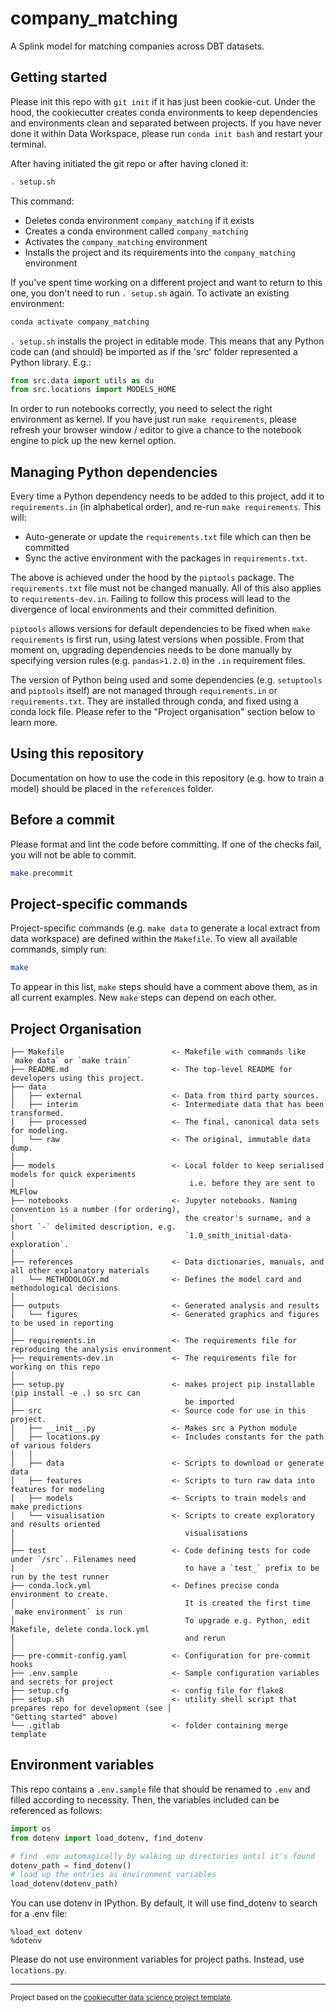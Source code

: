 # company_matching
A Splink model for matching companies across DBT datasets.

## Getting started

Please init this repo with `git init` if it has just been cookie-cut. Under the hood, the cookiecutter creates conda environments to keep dependencies and environments clean and separated between projects. If you have never done it within Data Workspace, please run `conda init bash` and restart your terminal.

After having initiated the git repo or after having cloned it:

```bash
. setup.sh
```

This command:
* Deletes conda environment `company_matching` if it exists
* Creates a conda environment called `company_matching`
* Activates the `company_matching` environment
* Installs the project and its requirements into the `company_matching` environment

If you've spent time working on a different project and want to return to this one, you don't need to run `. setup.sh` again. To activate an existing environment:

```bash
conda activate company_matching
```

`. setup.sh` installs the project in editable mode. This means that any Python code can (and should) be imported as if the 'src' folder represented a Python library. E.g.:

```python
from src.data import utils as du
from src.locations import MODELS_HOME
```

In order to run notebooks correctly, you need to select the right environment as kernel. If you have just run `make requirements`, please refresh your browser window / editor to give a chance to the notebook engine to pick up the new kernel option.

## Managing Python dependencies
Every time a Python dependency needs to be added to this project, add it to `requirements.in` (in alphabetical order), and re-run `make requirements`. This will:

- Auto-generate or update the `requirements.txt` file which can then be committed
- Sync the active environment with the packages in `requirements.txt`.

The above is achieved under the hood by the `piptools` package. The `requirements.txt` file must not be changed manually. All of this also applies to `requirements-dev.in`. Failing to follow this process will lead to the divergence of local environments and their committed definition.

`piptools` allows versions for default dependencies to be fixed when `make requirements` is first run, using latest versions when possible. From that moment on, upgrading dependencies needs to be done manually by specifying version rules (e.g. `pandas>1.2.0`) in the `.in` requirement files.

The version of Python being used and some dependencies (e.g. `setuptools` and `piptools` itself) are not managed through `requirements.in` or `requirements.txt`. They are installed through conda, and fixed using a conda lock file. Please refer to the "Project organisation" section below to learn more.

## Using this repository
Documentation on how to use the code in this repository (e.g. how to train a model) should be placed in the `references` folder.

## Before a commit
Please format and lint the code before committing. If one of the checks fail, you will not be able to commit.

```bash
make precommit
```

## Project-specific commands
Project-specific commands (e.g. `make data` to generate a local extract from data workspace) are defined within the `Makefile`. To view all available commands, simply run:
```bash
make
```
To appear in this list, `make` steps should have a comment above them, as in all current examples. New `make` steps can depend on each other.


## Project Organisation
```
├── Makefile                        <- Makefile with commands like `make data` or `make train`
├── README.md                       <- The top-level README for developers using this project.
├── data
│   ├── external                    <- Data from third party sources.
│   ├── interim                     <- Intermediate data that has been transformed.
│   ├── processed                   <- The final, canonical data sets for modeling.
│   └── raw                         <- The original, immutable data dump.
│
├── models                          <- Local folder to keep serialised models for quick experiments
│                                       i.e. before they are sent to MLFlow
├── notebooks                       <- Jupyter notebooks. Naming convention is a number (for ordering),
│                                      the creator's surname, and a short `-` delimited description, e.g.
│                                      `1.0_smith_initial-data-exploration`.
│
├── references                      <- Data dictionaries, manuals, and all other explanatory materials
|   └── METHODOLOGY.md              <- Defines the model card and methodological decisions
│
├── outputs                         <- Generated analysis and results
│   └── figures                     <- Generated graphics and figures to be used in reporting
│
├── requirements.in                 <- The requirements file for reproducing the analysis environment
├── requirements-dev.in             <- The requirements file for working on this repo
│
├── setup.py                        <- makes project pip installable (pip install -e .) so src can
│                                      be imported
├── src                             <- Source code for use in this project.
│   ├── __init__.py                 <- Makes src a Python module
│   ├── locations.py                <- Includes constants for the path of various folders
│   │
│   ├── data                        <- Scripts to download or generate data
│   ├── features                    <- Scripts to turn raw data into features for modeling
│   ├── models                      <- Scripts to train models and make predictions
│   └── visualisation               <- Scripts to create exploratory and results oriented
│                                      visualisations
│
├── test                            <- Code defining tests for code under `/src`. Filenames need
|                                      to have a `test_` prefix to be run by the test runner
├── conda.lock.yml                  <- Defines precise conda environment to create.
│                                      It is created the first time `make environment` is run
│                                      To upgrade e.g. Python, edit Makefile, delete conda.lock.yml
│                                      and rerun
│
├── pre-commit-config.yaml          <- Configuration for pre-commit hooks
├── .env.sample                     <- Sample configuration variables and secrets for project
├── setup.cfg                       <- config file for flake8
├── setup.sh                        <- utility shell script that prepares repo for development (see │                                      "Getting started" above)
└── .gitlab                         <- folder containing merge template
```

## Environment variables
This repo contains a `.env.sample` file that should be renamed to `.env` and filled according to necessity. Then, the variables included can be referenced as follows:

```python
import os
from dotenv import load_dotenv, find_dotenv

# find .env automagically by walking up directories until it's found
dotenv_path = find_dotenv()
# load up the entries as environment variables
load_dotenv(dotenv_path)
```

You can use dotenv in IPython. By default, it will use find_dotenv to search for a .env file:

```
%load_ext dotenv
%dotenv
```

Please do not use environment variables for project paths. Instead, use `locations.py`.

--------

<p><small>Project based on the <a target="_blank" href="https://drivendata.github.io/cookiecutter-data-science/">cookiecutter data science project template</a>.</small></p>
